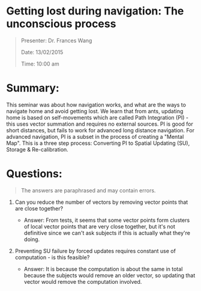 Getting lost during navigation: The unconscious process
=======================================================

> Presenter: Dr. Frances Wang
>
> Date: 13/02/2015
>
> Time: 10:00 am

# Summary:

This seminar was about how navigation works, and what are the ways to navigate home and avoid getting lost. We learn that from ants, updating home is based on self-movements which are called Path Integration (PI) - this uses vector summation and requires no external sources. PI is good for short distances, but fails to work for advanced long distance navigation. For advanced navigation, PI is a subset in the process of creating a "Mental Map". This is a three step process: Converting PI to Spatial Updating (SU), Storage & Re-calibration.

# Questions:

> The answers are paraphrased and may contain errors.

 1. Can you reduce the number of vectors by removing vector points that are close together?
    - Answer: From tests, it seems that some vector points form clusters of local vector points that are very close together, but it's not definitive since we can't ask subjects if this is actually what they're doing.

 2. Preventing SU failure by forced updates requires constant use of computation - is this feasible?
    - Answer: It is because the computation is about the same in total because the subjects would remove an older vector, so updating that vector would remove the computation involved.

